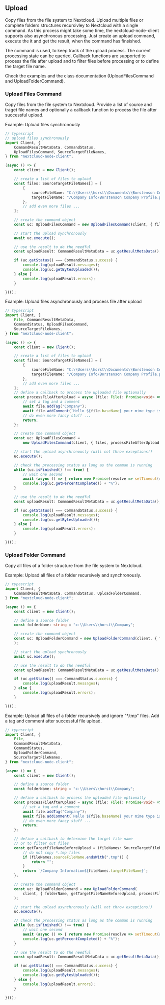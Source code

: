 ## Upload 
Copy files from the file system to Nextcloud.
Upload multiple files or complete folders structures recursivley to Nextcloud with a single command.
As this process might take some time, the nextcloud-node-client supports also asynchronous processing.
Just create an upload command, execute the it and get the result, when the command has finsished. 

The command is used, to keep track of the upload process. The current processing state can be queried. Callback functions are supported to process the file after upload and to filter files before processing or to define the target file name. 

Check the examples and the class documentation (UploadFilesCommand and UploadFolderCommand).

### Upload Files Command
Copy files from the file system to Nextcloud.
Provide a list of source and traget file names and optionally a callback function to process the file after successful upload.

Example: Upload files synchronously
```typescript
// typescript
// upload files synchronously
import Client, {
    CommandResultMetaData, CommandStatus,
    UploadFilesCommand, SourceTargetFileNames,
} from "nextcloud-node-client";

(async () => {
    const client = new Client();

    // create a list of files to upload
    const files: SourceTargetFileNames[] = [
        {
            sourceFileName: "C:\\Users\\horst\\Documents\\Borstenson Company Profile.pdf",
            targetFileName: "/Company Info/Borstenson Company Profile.pdf"
        },
        // add even more files ...
    ];

    // create the command object
    const uc: UploadFilesCommand = new UploadFilesCommand(client, { files });

    // start the upload synchronously
    await uc.execute();

    // use the result to do the needful
    const uploadResult: CommandResultMetaData = uc.getResultMetaData();

    if (uc.getStatus() === CommandStatus.success) {
        console.log(uploadResult.messages);
        console.log(uc.getBytesUploaded());
    } else {
        console.log(uploadResult.errors);
    }

})();
```

Example: Upload files asynchronously and process file after upload
```typescript
// typescript
import Client, {
    File, CommandResultMetaData,
    CommandStatus, UploadFilesCommand,
    SourceTargetFileNames,
} from "nextcloud-node-client";

(async () => {
    const client = new Client();

    // create a list of files to upload
    const files: SourceTargetFileNames[] = [
        {
            sourceFileName: "C:\\Users\\horst\\Documents\\Borstenson Company Profile.pdf",
            targetFileName: "/Company Info/Borstenson Company Profile.pdf"            
        },
        // add even more files ...
    ];
    // define a callback to process the uploaded file optionally
    const processFileAfterUpload = async (file: File): Promise<void> => {
        // set a tag and a comment
        await file.addTag("Company");
        await file.addComment(`Hello ${file.baseName} your mime type is ${file.mime}`);
        // do even more fancy stuff ...
        return;
    };

    // create the command object
    const uc: UploadFilesCommand =
        new UploadFilesCommand(client, { files, processFileAfterUpload });

    // start the upload asynchronously (will not throw exceptions!)
    uc.execute();

    // check the processing status as long as the comman is running
    while (uc.isFinished() !== true) {
        // wait one second
        await (async () => { return new Promise(resolve => setTimeout(resolve, 1000)) })();
        console.log(uc.getPercentCompleted() + "%");
    }

    // use the result to do the needful
    const uploadResult: CommandResultMetaData = uc.getResultMetaData();

    if (uc.getStatus() === CommandStatus.success) {
        console.log(uploadResult.messages);
        console.log(uc.getBytesUploaded());
    } else {
        console.log(uploadResult.errors);
    }

})();
```

### Upload Folder Command
Copy all files of a folder structure from the file system to Nextcloud.

Example: Upload all files of a folder recursively and synchronously.
```typescript
// typescript
import Client, {
    CommandResultMetaData, CommandStatus, UploadFolderCommand,
} from "nextcloud-node-client";

(async () => {
    const client = new Client();

    // define a source folder
    const folderName: string = "c:\\Users\\horst\\Company";

    // create the command object
    const uc: UploadFolderCommand = new UploadFolderCommand(client, { folderName }
    );

    // start the upload synchronously
    await uc.execute();

    // use the result to do the needful
    const uploadResult: CommandResultMetaData = uc.getResultMetaData();

    if (uc.getStatus() === CommandStatus.success) {
        console.log(uploadResult.messages);
    } else {
        console.log(uploadResult.errors);
    }

})();
```

Example: Upload all files of a folder recursively and ignore "*.tmp" files. Add a tag and comment after successful file upload.
```typescript
// typescript
import Client, {
    File,
    CommandResultMetaData,
    CommandStatus,
    UploadFolderCommand,
    SourceTargetFileNames,
} from "nextcloud-node-client";

(async () => {
    const client = new Client();

    // define a source folder
    const folderName: string = "c:\\Users\\horst\\Company";

    // define a callback to process the uploaded file optionally
    const processFileAfterUpload = async (file: File): Promise<void> => {
        // set a tag and a comment
        await file.addTag("Company");
        await file.addComment(`Hello ${file.baseName} your mime type is ${file.mime}`);
        // do even more fancy stuff ...
        return;
    };

    // define a callback to determine the target file name
    // or to filter out files
    const getTargetFileNameBeforeUpload = (fileNames: SourceTargetFileNames): string => {
        // do not copy *.tmp files
        if (fileNames.sourceFileName.endsWith(".tmp")) {
            return "";
        }
        return `/Company Information${fileNames.targetFileName}`;
    };

    // create the command object
    const uc: UploadFolderCommand = new UploadFolderCommand(
        client, { folderName, getTargetFileNameBeforeUpload, processFileAfterUpload }
    );

    // start the upload asynchronously (will not throw exceptions!)
    uc.execute();

    // check the processing status as long as the comman is running
    while (uc.isFinished() !== true) {
        // wait one second
        await (async () => { return new Promise(resolve => setTimeout(resolve, 1000)) })();
        console.log(uc.getPercentCompleted() + "%");
    }

    // use the result to do the needful
    const uploadResult: CommandResultMetaData = uc.getResultMetaData();

    if (uc.getStatus() === CommandStatus.success) {
        console.log(uploadResult.messages);
        console.log(uc.getBytesUploaded());
    } else {
        console.log(uploadResult.errors);
    }

})();
```
